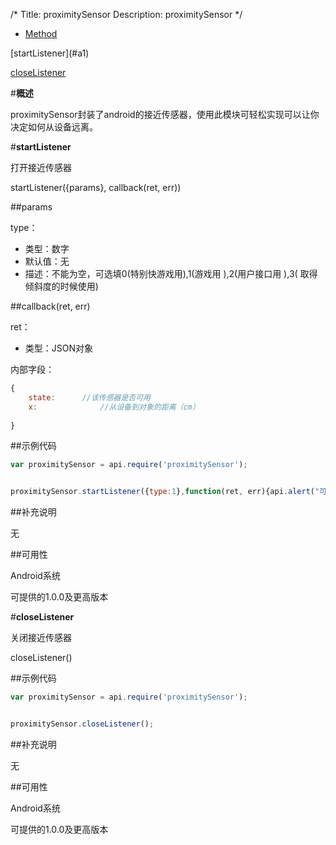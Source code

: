 /*
Title: proximitySensor
Description: proximitySensor
*/

<ul id="tab" class="clearfix">
	<li class="active"><a href="#method-content">Method</a></li>
</ul>
<div id="method-content">


<div class="outline">
[startListener](#a1)

[closeListener](#a2)

</div>

#**概述**

proximitySensor封装了android的接近传感器，使用此模块可轻松实现可以让你决定如何从设备远离。


#**startListener**<div id="a1"></div>

打开接近传感器

startListener({params}, callback(ret, err))

##params



type：

- 类型：数字
- 默认值：无
- 描述：不能为空，可选填0(特别快游戏用),1(游戏用 ),2(用户接口用 ),3( 取得倾斜度的时候使用)

##callback(ret, err)

ret：

- 类型：JSON对象

内部字段：

```js
{
	state:		//该传感器是否可用
	x:              //从设备到对象的距离（cm）
	
}
```

##示例代码

```js
var proximitySensor = api.require('proximitySensor');


proximitySensor.startListener({type:1},function(ret, err){api.alert("可获取状态:"+ret.state+"x:"+ret.x)});
```

##补充说明

无

##可用性

Android系统

可提供的1.0.0及更高版本

#**closeListener**<div id="a2"></div>

关闭接近传感器


closeListener()




##示例代码

```js
var proximitySensor = api.require('proximitySensor');


proximitySensor.closeListener();
```

##补充说明

无

##可用性

Android系统

可提供的1.0.0及更高版本


